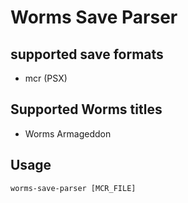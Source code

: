 # Worms Save Parser

## supported save formats

 - mcr (PSX)

## Supported Worms titles

 - Worms Armageddon

## Usage

```
worms-save-parser [MCR_FILE]
```
